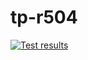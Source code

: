 # tp-r504

[![Test results](https://github.com/nethan789/tp-r504/actions/workflows/pytest.yml/badge.svg)](https://github.com/nethan789/tp-r504/actions)
